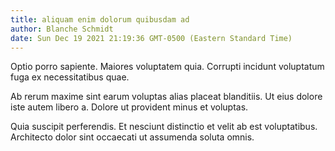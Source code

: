```yaml
---
title: aliquam enim dolorum quibusdam ad
author: Blanche Schmidt
date: Sun Dec 19 2021 21:19:36 GMT-0500 (Eastern Standard Time)
---
```

Optio porro sapiente. Maiores voluptatem quia. Corrupti incidunt voluptatum fuga ex necessitatibus quae.

 Ab rerum maxime sint earum voluptas alias placeat blanditiis. Ut eius dolore iste autem libero a. Dolore ut provident minus et voluptas.

 Quia suscipit perferendis. Et nesciunt distinctio et velit ab est voluptatibus. Architecto dolor sint occaecati ut assumenda soluta omnis.